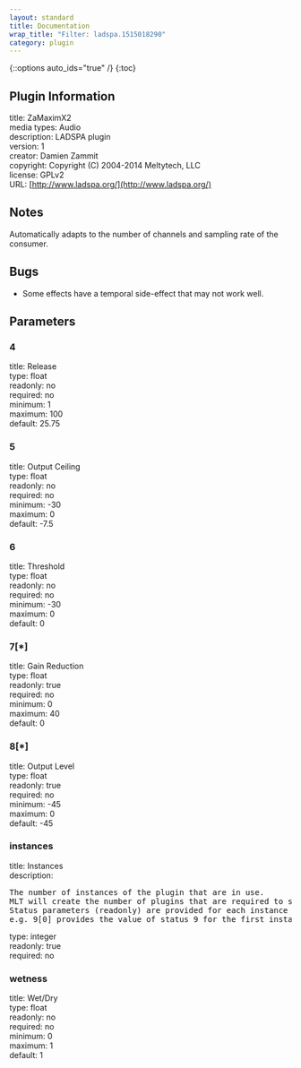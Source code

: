 ```yaml
---
layout: standard
title: Documentation
wrap_title: "Filter: ladspa.1515018290"
category: plugin
---
```

{::options auto_ids="true" /}
{:toc}

## Plugin Information

title: ZaMaximX2  
media types:
Audio  
description: LADSPA plugin  
version: 1  
creator: Damien Zammit  
copyright: Copyright (C) 2004-2014 Meltytech, LLC  
license: GPLv2  
URL: [http://www.ladspa.org/](http://www.ladspa.org/)  

## Notes

Automatically adapts to the number of channels and sampling rate of the consumer.
## Bugs

* Some effects have a temporal side-effect that may not work well.

## Parameters

### 4

title: Release    
type: float  
readonly: no  
required: no  
minimum: 1  
maximum: 100  
default: 25.75  

### 5

title: Output Ceiling    
type: float  
readonly: no  
required: no  
minimum: -30  
maximum: 0  
default: -7.5  

### 6

title: Threshold    
type: float  
readonly: no  
required: no  
minimum: -30  
maximum: 0  
default: 0  

### 7[*]

title: Gain Reduction    
type: float  
readonly: true  
required: no  
minimum: 0  
maximum: 40  
default: 0  

### 8[*]

title: Output Level    
type: float  
readonly: true  
required: no  
minimum: -45  
maximum: 0  
default: -45  

### instances

title: Instances    
description:
<pre>
The number of instances of the plugin that are in use.
MLT will create the number of plugins that are required to support the number of audio channels.
Status parameters (readonly) are provided for each instance and are accessed by specifying the instance number after the identifier (starting at zero).
e.g. 9[0] provides the value of status 9 for the first instance.
</pre>
type: integer  
readonly: true  
required: no  

### wetness

title: Wet/Dry    
type: float  
readonly: no  
required: no  
minimum: 0  
maximum: 1  
default: 1  

